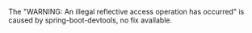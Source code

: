 The "WARNING: An illegal reflective access operation has occurred" is caused by spring-boot-devtools, no fix available.